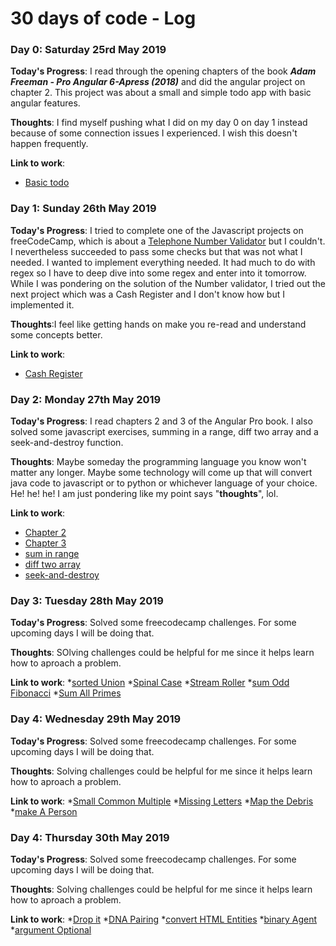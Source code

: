 # 30 days of code - Log
### Day 0: Saturday 25rd May 2019

**Today's Progress**: I read through the opening chapters of the book **_Adam Freeman - Pro Angular 6-Apress (2018)_** and did the angular project on chapter 2. This project was about a small and simple todo app with basic angular features.

**Thoughts**: I find myself pushing what I did on my day 0 on day 1 instead because of some connection issues I experienced. I wish this doesn't happen frequently.

**Link to work**:
* [Basic todo](https://github.com/debenick17/Angular-Projects/commit/e9c9ef5777d5496e0f47880ae0bea92ff41df20e)

### Day 1: Sunday 26th May 2019

**Today's Progress**: I tried to complete one of the Javascript projects on freeCodeCamp, which is about a [Telephone Number Validator](https://learn.freecodecamp.org/javascript-algorithms-and-data-structures/javascript-algorithms-and-data-structures-projects/telephone-number-validator/) but I couldn't. I nevertheless succeeded to pass some checks but that was not what I needed. I wanted to implement everything needed. It had much to do with regex so I have to deep dive into some regex and enter into it tomorrow. While I was pondering on the solution of the Number validator, I tried out the next project which was a Cash Register and I don't know how but I implemented it.

**Thoughts**:I feel like getting hands on make you re-read and understand some concepts better.

**Link to work**: 
* [Cash Register](https://github.com/debenick17/freeCodeCamp/commit/7fef7448eb1230d4ad52519d77a60b902ec208c7)

### Day 2: Monday 27th May 2019

**Today's Progress**:  I read chapters 2 and 3 of the Angular Pro book. I also solved some javascript exercises, summing in a range, diff two array and a seek-and-destroy function.

**Thoughts**: Maybe someday the programming language you know won't matter any longer. Maybe some technology will come up that will convert java code to javascript or to python or whichever language of your choice. He! he! he! I am just pondering like my point says "**thoughts**", lol.

**Link to work**:
* [Chapter 2](NA)
* [Chapter 3](NA)
* [sum in range](https://github.com/debenick17/freeCodeCamp/commit/e01d4bd9b2c095b32341100f949bedd7339b6024)
* [diff two array](https://github.com/debenick17/freeCodeCamp/commit/ff1ecc281a45952d9a21aaccae50310193d002dd)
* [seek-and-destroy](https://github.com/debenick17/freeCodeCamp/blob/master/Javascript_exercises/seek_and_destroy.js)

### Day 3: Tuesday 28th May 2019

**Today's Progress**: Solved some freecodecamp challenges. For some upcoming days I will be doing that.

**Thoughts**: SOlving challenges could be helpful for me since it helps learn how to aproach a problem. 

**Link to work**:
*[sorted Union](https://github.com/debenick17/freeCodeCamp/commit/a8b69f77a647f46edc86d3984c29aad3f38e24fb)
*[Spinal Case](https://github.com/debenick17/freeCodeCamp/commit/3bfbe2c880a88d337ca8140695b1e88023807745)
*[Stream Roller](https://github.com/debenick17/freeCodeCamp/commit/8ff20917abdf1cc26baeb80d7dc476ca2cb2d419)
*[sum Odd Fibonacci](https://github.com/debenick17/freeCodeCamp/commit/4e94a0d1c44ae6f966c9a5654e62066a2f1c83f9)
*[Sum All Primes](https://github.com/debenick17/freeCodeCamp/commit/97f930ff0ce7ba8a563b9d18e07d06a88c1fb75e)

### Day 4: Wednesday 29th May 2019

**Today's Progress**: Solved some freecodecamp challenges. For some upcoming days I will be doing that.

**Thoughts**: Solving challenges could be helpful for me since it helps learn how to aproach a problem. 

**Link to work**:
*[Small Common Multiple](https://github.com/debenick17/freeCodeCamp/commit/7957a3d089fdbf1c8719d44459cbf5eee6679f02)
*[Missing Letters](https://github.com/debenick17/freeCodeCamp/commit/3fba3df302215167ce43a9b086ee3b1dae0fe57e)
*[Map the Debris](https://github.com/debenick17/freeCodeCamp/commit/30df01eb1d979e89121f13a7dbbf2e137b2555fd)
*[make A Person](https://github.com/debenick17/freeCodeCamp/commit/5fb8866ba8040b44fd16fd49531618e716747961)

### Day 4: Thursday 30th May 2019

**Today's Progress**: Solved some freecodecamp challenges. For some upcoming days I will be doing that.

**Thoughts**: Solving challenges could be helpful for me since it helps learn how to aproach a problem. 

**Link to work**:
*[Drop it](https://github.com/debenick17/freeCodeCamp/commit/7a3a6dc60cb86bb65c2cac7659c6c7d6732e0f81)
*[DNA Pairing](https://github.com/debenick17/freeCodeCamp/commit/b4ea1cd1f42ea91a1a4a19c1b3064cb0d500976e)
*[convert HTML Entities](https://github.com/debenick17/freeCodeCamp/commit/bcfba8fdb8a6b43db9c3317d6aaae42b8a9de37c)
*[binary Agent](https://github.com/debenick17/freeCodeCamp/commit/ca0930f7d982f1f9d2b4a43c27b0bde02e2d797e)
*[argument Optional](https://github.com/debenick17/freeCodeCamp/commit/e798436f6043e896492f7bf3aef57b9311f06514)

